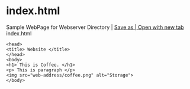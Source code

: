 # index.html
Sample WebPage for Webserver Directory | [Save as | Open with new tab](https://www.rapidtables.com/tools/notepad.html) index.html


```
<head>
<title> Website </title>
</head>
<body>
<h1> This is Coffee. </h1>
<p> This is paragraph </p>
<img src="web-address/coffee.png" alt="Storage">
</body>
```
